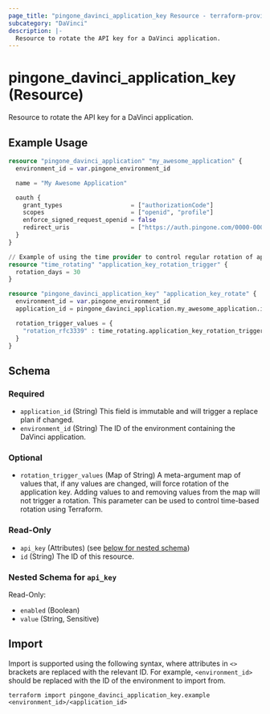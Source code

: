 ```yaml
---
page_title: "pingone_davinci_application_key Resource - terraform-provider-pingone"
subcategory: "DaVinci"
description: |-
  Resource to rotate the API key for a DaVinci application.
---
```


# pingone_davinci_application_key (Resource)

Resource to rotate the API key for a DaVinci application.

## Example Usage

```terraform
resource "pingone_davinci_application" "my_awesome_application" {
  environment_id = var.pingone_environment_id

  name = "My Awesome Application"

  oauth {
    grant_types                   = ["authorizationCode"]
    scopes                        = ["openid", "profile"]
    enforce_signed_request_openid = false
    redirect_uris                 = ["https://auth.pingone.com/0000-0000-000/rp/callback/openid_connect"]
  }
}

// Example of using the time provider to control regular rotation of application key
resource "time_rotating" "application_key_rotation_trigger" {
  rotation_days = 30
}

resource "pingone_davinci_application_key" "application_key_rotate" {
  environment_id = var.pingone_environment_id
  application_id = pingone_davinci_application.my_awesome_application.id

  rotation_trigger_values = {
    "rotation_rfc3339" : time_rotating.application_key_rotation_trigger.rotation_rfc3339,
  }
}
```

<!-- schema generated by tfplugindocs -->
## Schema

### Required

- `application_id` (String) This field is immutable and will trigger a replace plan if changed.
- `environment_id` (String) The ID of the environment containing the DaVinci application.

### Optional

- `rotation_trigger_values` (Map of String) A meta-argument map of values that, if any values are changed, will force rotation of the application key. Adding values to and removing values from the map will not trigger a rotation. This parameter can be used to control time-based rotation using Terraform.

### Read-Only

- `api_key` (Attributes) (see [below for nested schema](#nestedatt--api_key))
- `id` (String) The ID of this resource.

<a id="nestedatt--api_key"></a>
### Nested Schema for `api_key`

Read-Only:

- `enabled` (Boolean)
- `value` (String, Sensitive)

## Import

Import is supported using the following syntax, where attributes in `<>` brackets are replaced with the relevant ID.  For example, `<environment_id>` should be replaced with the ID of the environment to import from.

```shell
terraform import pingone_davinci_application_key.example <environment_id>/<application_id>
```
